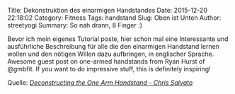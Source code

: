 Title: Dekonstruktion des einarmigen Handstandes
Date: 2015-12-20 22:18:02
Category: Fitness 
Tags: handstand 
Slug: Oben ist Unten 
Author: streetyogi
Summary: So nah drann, 8 Finger :) 

<p>Bevor ich mein eigenes Tutorial poste, hier schon mal eine Interessante und ausf&uuml;hrliche Beschreibung f&uuml;r alle die den einarmigen Handstand lernen wollen und den n&ouml;tigen Willen dazu aufbringen, in englischer Sprache.&nbsp;<img class="alignnone size-full" src="/assets/OAHS-v02.jpg" alt="" />Awesome guest post on one-armed handstands from Ryan Hurst of @gmbfit. If you want to do impressive stuff, this is definitely inspiring!</p>
<p>Quelle: <em><a href="http://chrissalvato.com/2013/07/case-study-achieving-the-one-arm-handstand-hold/">Deconstructing the One Arm Handstand - Chris Salvato</a></em></p>
<p style="text-align: left;">
